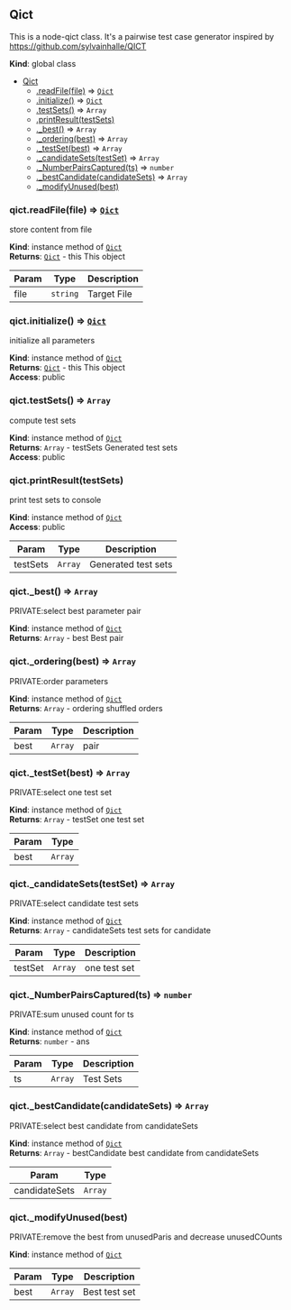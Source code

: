 <a name="Qict"></a>

## Qict
This is a node-qict class. It's a pairwise test case generator inspired by https://github.com/sylvainhalle/QICT

**Kind**: global class  

* [Qict](#Qict)
    * [.readFile(file)](#Qict+readFile) ⇒ [<code>Qict</code>](#Qict)
    * [.initialize()](#Qict+initialize) ⇒ [<code>Qict</code>](#Qict)
    * [.testSets()](#Qict+testSets) ⇒ <code>Array</code>
    * [.printResult(testSets)](#Qict+printResult)
    * [._best()](#Qict+_best) ⇒ <code>Array</code>
    * [._ordering(best)](#Qict+_ordering) ⇒ <code>Array</code>
    * [._testSet(best)](#Qict+_testSet) ⇒ <code>Array</code>
    * [._candidateSets(testSet)](#Qict+_candidateSets) ⇒ <code>Array</code>
    * [._NumberPairsCaptured(ts)](#Qict+_NumberPairsCaptured) ⇒ <code>number</code>
    * [._bestCandidate(candidateSets)](#Qict+_bestCandidate) ⇒ <code>Array</code>
    * [._modifyUnused(best)](#Qict+_modifyUnused)

<a name="Qict+readFile"></a>

### qict.readFile(file) ⇒ [<code>Qict</code>](#Qict)
store content from file

**Kind**: instance method of [<code>Qict</code>](#Qict)  
**Returns**: [<code>Qict</code>](#Qict) - this This object  

| Param | Type | Description |
| --- | --- | --- |
| file | <code>string</code> | Target File |

<a name="Qict+initialize"></a>

### qict.initialize() ⇒ [<code>Qict</code>](#Qict)
initialize all parameters

**Kind**: instance method of [<code>Qict</code>](#Qict)  
**Returns**: [<code>Qict</code>](#Qict) - this This object  
**Access**: public  
<a name="Qict+testSets"></a>

### qict.testSets() ⇒ <code>Array</code>
compute test sets

**Kind**: instance method of [<code>Qict</code>](#Qict)  
**Returns**: <code>Array</code> - testSets Generated test sets  
**Access**: public  
<a name="Qict+printResult"></a>

### qict.printResult(testSets)
print test sets to console

**Kind**: instance method of [<code>Qict</code>](#Qict)  
**Access**: public  

| Param | Type | Description |
| --- | --- | --- |
| testSets | <code>Array</code> | Generated test sets |

<a name="Qict+_best"></a>

### qict.\_best() ⇒ <code>Array</code>
PRIVATE:select best parameter pair

**Kind**: instance method of [<code>Qict</code>](#Qict)  
**Returns**: <code>Array</code> - best Best pair  
<a name="Qict+_ordering"></a>

### qict.\_ordering(best) ⇒ <code>Array</code>
PRIVATE:order parameters

**Kind**: instance method of [<code>Qict</code>](#Qict)  
**Returns**: <code>Array</code> - ordering shuffled orders  

| Param | Type | Description |
| --- | --- | --- |
| best | <code>Array</code> | pair |

<a name="Qict+_testSet"></a>

### qict.\_testSet(best) ⇒ <code>Array</code>
PRIVATE:select one test set

**Kind**: instance method of [<code>Qict</code>](#Qict)  
**Returns**: <code>Array</code> - testSet one test set  

| Param | Type |
| --- | --- |
| best | <code>Array</code> | 

<a name="Qict+_candidateSets"></a>

### qict.\_candidateSets(testSet) ⇒ <code>Array</code>
PRIVATE:select candidate test sets

**Kind**: instance method of [<code>Qict</code>](#Qict)  
**Returns**: <code>Array</code> - candidateSets test sets for candidate  

| Param | Type | Description |
| --- | --- | --- |
| testSet | <code>Array</code> | one test set |

<a name="Qict+_NumberPairsCaptured"></a>

### qict.\_NumberPairsCaptured(ts) ⇒ <code>number</code>
PRIVATE:sum unused count for ts

**Kind**: instance method of [<code>Qict</code>](#Qict)  
**Returns**: <code>number</code> - ans  

| Param | Type | Description |
| --- | --- | --- |
| ts | <code>Array</code> | Test Sets |

<a name="Qict+_bestCandidate"></a>

### qict.\_bestCandidate(candidateSets) ⇒ <code>Array</code>
PRIVATE:select best candidate from candidateSets

**Kind**: instance method of [<code>Qict</code>](#Qict)  
**Returns**: <code>Array</code> - bestCandidate best candidate from candidateSets  

| Param | Type |
| --- | --- |
| candidateSets | <code>Array</code> | 

<a name="Qict+_modifyUnused"></a>

### qict.\_modifyUnused(best)
PRIVATE:remove the best from unusedParis and decrease unusedCOunts

**Kind**: instance method of [<code>Qict</code>](#Qict)  

| Param | Type | Description |
| --- | --- | --- |
| best | <code>Array</code> | Best test set |

